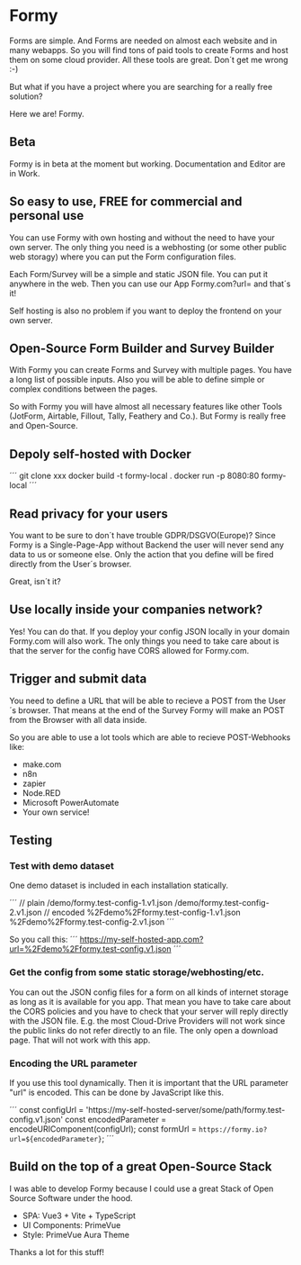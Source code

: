 # Formy

Forms are simple. And Forms are needed on almost each website and in many webapps.
So you will find tons of paid tools to create Forms and host them on some cloud provider.
All these tools are great. Don´t get me wrong :-)

But what if you have a project where you are searching for a really free solution?

Here we are! Formy.

## Beta

Formy is in beta at the moment but working.
Documentation and Editor are in Work.

## So easy to use, FREE for commercial and personal use

You can use Formy with own hosting and without the need to have your own server.
The only thing you need is a webhosting (or some other public web storagy) where you can put the Form configuration files.

Each Form/Survey will be a simple and static JSON file. You can put it anywhere in the web.
Then you can use our App Formy.com?url=<put-your-json-url-here> and that´s it!

Self hosting is also no problem if you want to deploy the frontend on your own server.

## Open-Source Form Builder and Survey Builder

With Formy you can create Forms and Survey with multiple pages. You have a long list of possible inputs.
Also you will be able to define simple or complex conditions between the pages.

So with Formy you will have almost all necessary features like other Tools (JotForm, Airtable, Fillout, Tally, Feathery and Co.).
But Formy is really free and Open-Source.

## Depoly self-hosted with Docker

´´´
git clone xxx
docker build -t formy-local .
docker run -p 8080:80 formy-local
´´´

## Read privacy for your users

You want to be sure to don´t have trouble GDPR/DSGVO(Europe)?
Since Formy is a Single-Page-App without Backend the user will never send any data to us or someone else.
Only the action that you define will be fired directly from the User´s browser.

Great, isn´t it?

## Use locally inside your companies network?

Yes! You can do that. If you deploy your config JSON locally in your domain Formy.com will also work.
The only things you need to take care about is that the server for the config have CORS allowed for Formy.com.

## Trigger and submit data

You need to define a URL that will be able to recieve a POST from the User´s browser.
That means at the end of the Survey Formy will make an POST from the Browser with all data inside.

So you are able to use a lot tools which are able to recieve POST-Webhooks like:
- make.com
- n8n
- zapier
- Node.RED
- Microsoft PowerAutomate
- Your own service!

## Testing

### Test with demo dataset

One demo dataset is included in each installation statically.

´´´
// plain
/demo/formy.test-config-1.v1.json
/demo/formy.test-config-2.v1.json
// encoded
%2Fdemo%2Fformy.test-config-1.v1.json
%2Fdemo%2Fformy.test-config-2.v1.json
´´´

So you call this:
´´´
https://my-self-hosted-app.com?url=%2Fdemo%2Fformy.test-config.v1.json
´´´

### Get the config from some static storage/webhosting/etc.

You can out the JSON config files for a form on all kinds of internet storage as long as it is available for you app.
That mean you have to take care about the CORS policies and you have to check that your server will reply directly with the JSON file.
E.g. the most Cloud-Drive Providers will not work since the public links do not refer directly to an file. The only open a download page.
That will not work with this app.

### Encoding the URL parameter

If you use this tool dynamically. Then it is important that the URL parameter "url" is encoded.
This can be done by JavaScript like this.

´´´
const configUrl = 'https://my-self-hosted-server/some/path/formy.test-config.v1.json'
const encodedParameter = encodeURIComponent(configUrl);
const formUrl = `https://formy.io?url=${encodedParameter}`;
´´´

## Build on the top of a great Open-Source Stack

I was able to develop Formy because I could use a great Stack of Open Source Software under the hood.

- SPA: Vue3 + Vite + TypeScript
- UI Components: PrimeVue
- Style: PrimeVue Aura Theme

Thanks a lot for this stuff!